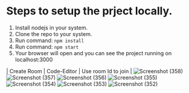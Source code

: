 # Steps to setup the prject locally.

1. Install nodejs in your system.
2. Clone the repo to your system.
3. Run command: `npm install`
4. Run command:  `npm start`
5. Your browser will open and you can see the project running on localhost:3000





| Create Room | Code-Editor | Use room Id to join |
![Screenshot (358)](https://user-images.githubusercontent.com/51221607/235941775-9d511976-b5c8-4411-9b2d-6216ad4707fc.png)
![Screenshot (357)](https://user-images.githubusercontent.com/51221607/235941775-9d511976-b5c8-4411-9b2d-6216ad4707fc.png)
![Screenshot (356)](https://user-images.githubusercontent.com/51221607/235941795-3a48362a-d0d9-4db2-b553-012880f6c9dd.png)
![Screenshot (355)](https://user-images.githubusercontent.com/51221607/235941811-a18a1fa9-a17c-4f0b-8fee-600b3524e982.png)
![Screenshot (354)](https://user-images.githubusercontent.com/51221607/235941824-d541b519-ba5d-45d5-a166-29bc17ffbd7b.png)
![Screenshot (353)](https://user-images.githubusercontent.com/51221607/235941840-244d859d-04ef-49e3-81fe-459ada6e62eb.png)
![Screenshot (352)](https://user-images.githubusercontent.com/51221607/235941849-0939bcad-873a-4e22-943b-5cf3f60e2fd8.png)
